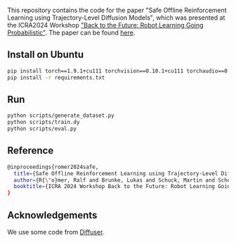 This repository contains the code for the paper "Safe Offline Reinforcement Learning using Trajectory-Level Diffusion Models", which was presented at the ICRA2024 Workshop ["Back to the Future: Robot Learning Going Probabilistic"](https://probabilisticrobotics.github.io/). The paper can be found [here](https://openreview.net/pdf?id=o575pIMeE).

## Install on Ubuntu

```bash
pip install torch==1.9.1+cu111 torchvision==0.10.1+cu111 torchaudio==0.9.1 -f https://download.pytorch.org/whl/torch_stable.html
pip install -r requirements.txt
```

## Run

```bash
python scripts/generate_dataset.py
python scripts/train.dy
python scripts/eval.py
```

## Reference

```bash
@inproceedings{romer2024safe,
  title={Safe Offline Reinforcement Learning using Trajectory-Level Diffusion Models},
  author={R{\"o}mer, Ralf and Brunke, Lukas and Schuck, Martin and Schoellig, Angela P},
  booktitle={ICRA 2024 Workshop Back to the Future: Robot Learning Going Probabilistic}
}
```

## Acknowledgements
We use some code from [Diffuser](https://github.com/jannerm/diffuser). 
